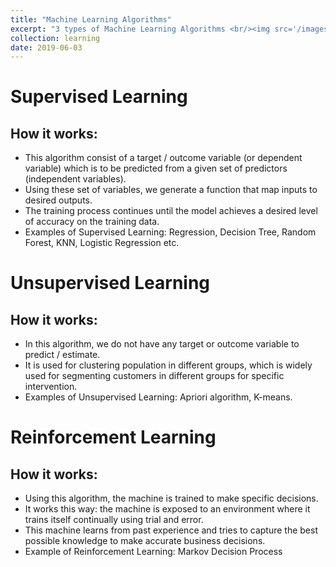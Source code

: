 ```yaml
---
title: "Machine Learning Algorithms"
excerpt: "3 types of Machine Learning Algorithms <br/><img src='/images/3-ml-algos.png'>"
collection: learning
date: 2019-06-03
---
```


Supervised Learning
======
How it works:
---
- This algorithm consist of a target / outcome variable (or dependent variable) which is to be predicted from a given set of predictors
 (independent variables).
- Using these set of variables, we generate a function that map inputs to desired outputs.
- The training process continues until the model achieves a desired level of accuracy on the training data.
- Examples of Supervised Learning: Regression, Decision Tree, Random Forest, KNN, Logistic Regression etc.


Unsupervised Learning
=======
How it works:
---
- In this algorithm, we do not have any target or outcome variable to predict / estimate.
- It is used for clustering population in different groups, which is widely used for segmenting customers in different groups for specific intervention.
- Examples of Unsupervised Learning: Apriori algorithm, K-means.


Reinforcement Learning
======
How it works:
---
- Using this algorithm, the machine is trained to make specific decisions.
- It works this way: the machine is exposed to an environment where it trains itself continually using trial and error.
- This machine learns from past experience and tries to capture the best possible knowledge to make accurate business decisions.
- Example of Reinforcement Learning: Markov Decision Process
